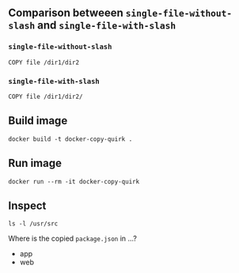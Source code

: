 ## Comparison betweeen `single-file-without-slash` and `single-file-with-slash`

### `single-file-without-slash`

```
COPY file /dir1/dir2
```


### `single-file-with-slash`

```
COPY file /dir1/dir2/
```

## Build image

```
docker build -t docker-copy-quirk .
```

## Run image

```
docker run --rm -it docker-copy-quirk
```

## Inspect

```
ls -l /usr/src
```

Where is the copied `package.json` in ...?
- app
- web
